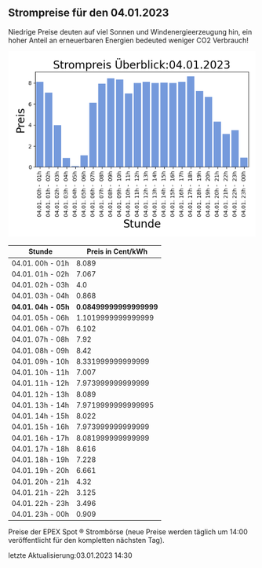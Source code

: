 
## Strompreise für den 04.01.2023

Niedrige Preise deuten auf viel Sonnen und Windenergieerzeugung hin, ein hoher Anteil an erneuerbaren Energien bedeuted weniger CO2 Verbrauch!

![Strompreis übersicht](imgs/strompreis_uebersicht.png)

| Stunde | Preis in Cent/kWh |
|---|---|
| 04.01. 00h -  01h | 8.089 | 
| 04.01. 01h -  02h | 7.067 | 
| 04.01. 02h -  03h | 4.0 | 
| 04.01. 03h -  04h | 0.868 | 
| **04.01. 04h -  05h** | **0.08499999999999999** | 
| 04.01. 05h -  06h | 1.1019999999999999 | 
| 04.01. 06h -  07h | 6.102 | 
| 04.01. 07h -  08h | 7.92 | 
| 04.01. 08h -  09h | 8.42 | 
| 04.01. 09h -  10h | 8.331999999999999 | 
| 04.01. 10h -  11h | 7.007 | 
| 04.01. 11h -  12h | 7.973999999999999 | 
| 04.01. 12h -  13h | 8.089 | 
| 04.01. 13h -  14h | 7.9719999999999995 | 
| 04.01. 14h -  15h | 8.022 | 
| 04.01. 15h -  16h | 7.973999999999999 | 
| 04.01. 16h -  17h | 8.081999999999999 | 
| 04.01. 17h -  18h | 8.616 | 
| 04.01. 18h -  19h | 7.228 | 
| 04.01. 19h -  20h | 6.661 | 
| 04.01. 20h -  21h | 4.32 | 
| 04.01. 21h -  22h | 3.125 | 
| 04.01. 22h -  23h | 3.496 | 
| 04.01. 23h -  00h | 0.909 | 

Preise der EPEX Spot ® Strombörse (neue Preise werden täglich um 14:00 veröffentlicht für den kompletten nächsten Tag).

letzte Aktualisierung:03.01.2023 14:30